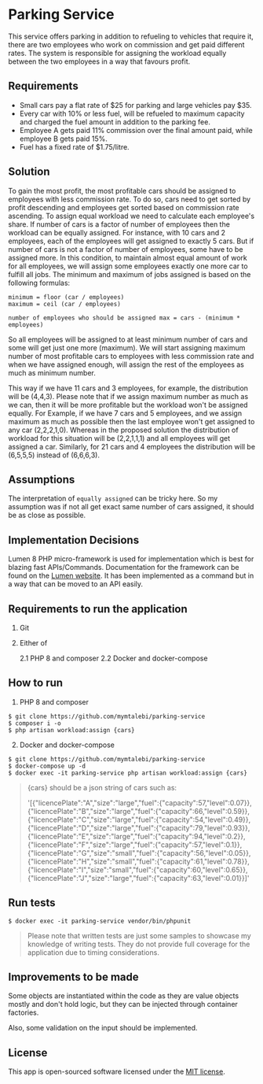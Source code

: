 # Parking Service

This service offers parking in addition to refueling to vehicles that require it, there are two employees who work on commission and get paid different rates. The system is responsible for assigning the workload equally between the two employees in a way that favours profit.

## Requirements

- Small cars pay a flat rate of $25 for parking and large vehicles pay $35.
- Every car with 10% or less fuel, will be refueled to maximum capacity and charged the fuel amount in addition to the parking fee.
- Employee A gets paid 11% commission over the final amount paid, while employee B gets paid 15%.
- Fuel has a fixed rate of $1.75/litre.

## Solution

To gain the most profit, the most profitable cars should be assigned to employees with less commission rate. To do so, cars need to get
sorted by profit descending and employees get sorted based on commission rate ascending. To assign equal workload we need to calculate
each employee's share. If number of cars is a factor of number of employees then the workload can be equally assigned.
For instance, with 10 cars and 2 employees, each of the employees will get assigned to exactly 5 cars. But if number of cars is not a factor
of number of employees, some have to be assigned more. In this condition, to maintain almost equal amount of work for all employees,
we will assign some employees exactly one more car to fulfill all jobs. The minimum and maximum of jobs assigned is based on the following formulas:

```
minimum = floor (car / employees)
maximum = ceil (car / employees)

number of employees who should be assigned max = cars - (minimum * employees)
```

So all employees will be assigned to at least minimum number of cars and some will get just one more (maximum). We will start assigning maximum 
number of most profitable cars to employees with less commission rate and when we have assigned enough, will assign the rest of the employees as much as minimum number.

This way if we have 11 cars and 3 employees, for example, the distribution will be (4,4,3).
Please note that if we assign maximum number as much as we can, then it will be more profitable but the workload won't be assigned equally.
For Example, if we have 7 cars and 5 employees, and we assign maximum as much as possible then the last employee won't get assigned to any car (2,2,2,1,0).
Whereas in the proposed solution the distribution of workload for this situation will be (2,2,1,1,1) and all employees will get assigned a car.
Similarly, for 21 cars and 4 employees the distribution will be (6,5,5,5) instead of (6,6,6,3).

## Assumptions

The interpretation of `equally assigned` can be tricky here. So my assumption was if not all get exact same number of cars assigned, it should be as close as possible.

## Implementation Decisions
Lumen 8 PHP micro-framework is used for implementation which is best for blazing fast APIs/Commands.
Documentation for the framework can be found on the [Lumen website](https://lumen.laravel.com/docs/8.x).
It has been implemented as a command but in a way that can be moved to an API easily.

## Requirements to run the application
1. Git
2. Either of

   2.1 PHP 8 and composer
   2.2 Docker and docker-compose


## How to run
1. PHP 8 and composer

```
$ git clone https://github.com/mymtalebi/parking-service
$ composer i -o
$ php artisan workload:assign {cars}
```

2. Docker and docker-compose

```
$ git clone https://github.com/mymtalebi/parking-service
$ docker-compose up -d
$ docker exec -it parking-service php artisan workload:assign {cars}
```

> {cars} should be a json string of cars such as:
>
> '[{"licencePlate":"A","size":"large","fuel":{"capacity":57,"level":0.07}},{"licencePlate":"B","size":"large","fuel":{"capacity":66,"level":0.59}},{"licencePlate":"C","size":"large","fuel":{"capacity":54,"level":0.49}},{"licencePlate":"D","size":"large","fuel":{"capacity":79,"level":0.93}},{"licencePlate":"E","size":"large","fuel":{"capacity":94,"level":0.2}},{"licencePlate":"F","size":"large","fuel":{"capacity":57,"level":0.1}},{"licencePlate":"G","size":"small","fuel":{"capacity":56,"level":0.05}},{"licencePlate":"H","size":"small","fuel":{"capacity":61,"level":0.78}},{"licencePlate":"I","size":"small","fuel":{"capacity":60,"level":0.65}},{"licencePlate":"J","size":"large","fuel":{"capacity":63,"level":0.01}}]'

## Run tests
```
$ docker exec -it parking-service vendor/bin/phpunit
```

> Please note that written tests are just some samples to showcase my knowledge of writing tests. They do not provide full coverage for the application due to timing considerations.


## Improvements to be made
Some objects are instantiated within the code as they are value objects mostly and don't hold logic, but they can be injected through container factories.

Also, some validation on the input should be implemented.


## License
This app is open-sourced software licensed under the [MIT license](https://opensource.org/licenses/MIT).
